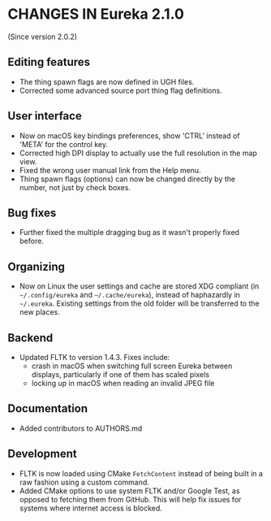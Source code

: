 # CHANGES IN Eureka 2.1.0

(Since version 2.0.2)

## Editing features

* The thing spawn flags are now defined in UGH files.
* Corrected some advanced source port thing flag definitions.

## User interface

* Now on macOS key bindings preferences, show 'CTRL' instead of 'META' for the control key.
* Corrected high DPI display to actually use the full resolution in the map view.
* Fixed the wrong user manual link from the Help menu.
* Thing spawn flags (options) can now be changed directly by the number, not just by check boxes.

## Bug fixes

* Further fixed the multiple dragging bug as it wasn't properly fixed before.

## Organizing

* Now on Linux the user settings and cache are stored XDG compliant (in `~/.config/eureka` and
  `~/.cache/eureka`), instead of haphazardly in `~/.eureka`. Existing settings from the old folder 
  will be transferred to the new places.

## Backend

* Updated FLTK to version 1.4.3. Fixes include:
  - crash in macOS when switching full screen Eureka between displays, particularly if one of them
    has scaled pixels
  - locking up in macOS when reading an invalid JPEG file

## Documentation

* Added contributors to AUTHORS.md

## Development

* FLTK is now loaded using CMake `FetchContent` instead of being built in a raw fashion using a
  custom command.
* Added CMake options to use system FLTK and/or Google Test, as opposed to fetching them from
  GitHub. This will help fix issues for systems where internet access is blocked.
